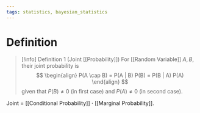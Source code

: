 ```yaml
---
tags: statistics, bayesian_statistics
---
```


# Definition

> [!info] Definition 1 (Joint [[Probability]])
> For [[Random Variable]] $A, B$, their joint probability is
> $$
> \begin{align}
> P(A \cap B) = P(A | B) P(B) = P(B | A) P(A)
> \end{align}
> $$
> given that $P(B) \neq 0$ (in first case) and $P(A) \neq 0$ (in second case).

Joint = [[Conditional Probability]] $\cdot$ [[Marginal Probability]].